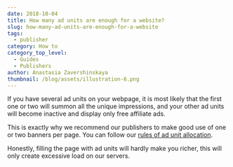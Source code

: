 ```yaml
---
date: 2018-10-04
title: How many ad units are enough for a website?
slug: how-many-ad-units-are-enough-for-a-website
tags:
  - publisher
category: How to
category_top_level:
  - Guides
  - Publishers
author: Anastasia Zavershinskaya
thumbnail: /blog/assets/illustration-6.png
---
```

If you have several ad units on your webpage, it is most likely that the first one or two will summon all the unique impressions, and your other ad units will become inactive and display only free affiliate ads.

This is exactly why we recommend our publishers to make good use of one or two banners per page. You can follow our [rules of ad unit allocation](https://a-ads.com/blog/2019-06-17-how-to-place-an-ad-unit-code-correctly/). 

Honestly, filling the page with ad units will hardly make you richer, this will only create excessive load on our servers.
